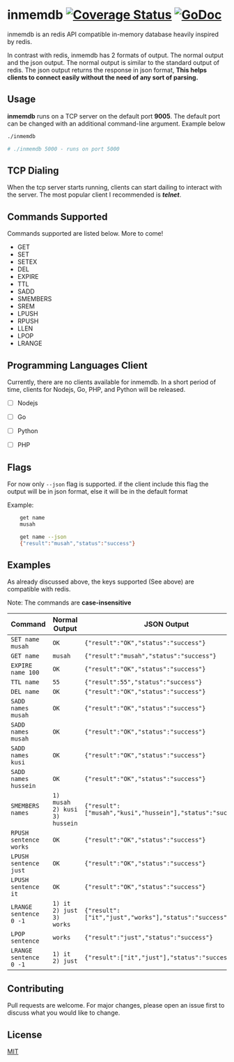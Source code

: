 # inmemdb  [![Coverage Status](https://coveralls.io/repos/github/mkhstar/inmemdb/badge.svg?branch=master)](https://coveralls.io/github/mkhstar/inmemdb?branch=master) [![GoDoc](https://godoc.org/github.com/mkhstar/inmemdb?status.svg)](http://godoc.org/github.com/mkhstar/inmemdb)

inmemdb is an redis API compatible in-memory database heavily inspired by redis.

In contrast with redis, inmemdb has 2 formats of output. The normal output and the json output. The normal output is similar to the standard output of redis. The json output returns the response in json format, **This helps clients to connect easily without the need of any sort of parsing.**


## Usage

**inmemdb** runs on a TCP server on the default port **9005**. The default port can be changed with an additional command-line argument. Example below


```bash
./inmemdb

# ./inmemdb 5000 - runs on port 5000
```

## TCP Dialing

When the tcp server starts running, clients can start dailing to interact with the server. The most popular client I recommended is **_telnet_**.

## Commands Supported

Commands supported are listed below. More to come!

- GET
- SET
- SETEX
- DEL
- EXPIRE
- TTL
- SADD
- SMEMBERS
- SREM
- LPUSH
- RPUSH
- LLEN
- LPOP
- LRANGE


## Programming Languages Client

Currently, there are no clients available for inmemdb. In a short period of time, clients for Nodejs, Go, PHP, and Python will be released.

- [ ] Nodejs
- [ ] Go
- [ ] Python
- [ ] PHP


## Flags

For now only `--json` flag is supported. if the client include this flag the output will be in json format, else it will be in the default format

Example:

```bash
    get name
    musah

    get name --json
    {"result":"musah","status":"success"}
```


## Examples

As already discussed above, the keys supported (See above) are compatible with redis.

Note: The commands are **case-insensitive**


|             Command   |Normal Output                          |JSON Output                         |
|----------------|-------------------------------|-----------------------------|
|`SET name musah`|`OK`           |`{"result":"OK","status":"success"}`
|`GET name`          |`musah`            |`{"result":"musah","status":"success"}` 
|`EXPIRE name 100`          |`OK`|`{"result":"OK","status":"success"}`
|`TTL name`          |`55`|`{"result":55","status":"success"}`
|`DEL name`          |`OK`|`{"result":"OK","status":"success"}`
|`SADD names musah`          |`OK`|`{"result":"OK","status":"success"}`
|`SADD names musah`          |`OK`|`{"result":"OK","status":"success"}`
|`SADD names kusi`          |`OK`|`{"result":"OK","status":"success"}`
|`SADD names hussein`          |`OK`|`{"result":"OK","status":"success"}`
|`SMEMBERS names`          |`1) musah` <br/> `2) kusi` <br> `3) hussein`|`{"result":["musah","kusi","hussein"],"status":"success"}`
|`RPUSH sentence works`          |`OK`|`{"result":"OK","status":"success"}`
|`LPUSH sentence just`          |`OK`|`{"result":"OK","status":"success"}`
|`LPUSH sentence it`          |`OK`|`{"result":"OK","status":"success"}`
|`LRANGE sentence 0 -1`          |`1) it` <br/> `2) just` <br> `3) works`|`{"result":["it","just","works"],"status":"success"}`
|`LPOP sentence`          |`works`|`{"result":"just","status":"success"}`
|`LRANGE sentence 0 -1`          |`1) it` <br/> `2) just`|`{"result":["it","just"],"status":"success"}`




## Contributing
Pull requests are welcome. For major changes, please open an issue first to discuss what you would like to change.


## License
[MIT](https://choosealicense.com/licenses/mit/)